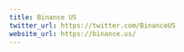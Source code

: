 ```yaml
---
title: Binance US
twitter_url: https://twitter.com/BinanceUS
website_url: https://binance.us/
---
```

